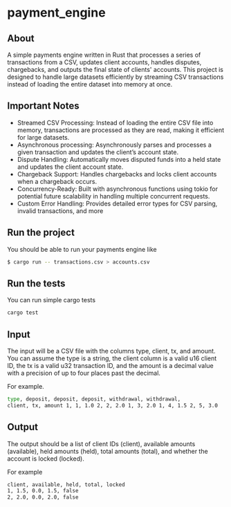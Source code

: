 # payment_engine

## About
A simple payments engine written in Rust that processes a series of transactions from a CSV, updates client accounts, handles disputes, chargebacks, and outputs the final state of clients' accounts. This project is designed to handle large datasets efficiently by streaming CSV transactions instead of loading the entire dataset into memory at once.

## Important Notes
- Streamed CSV Processing: Instead of loading the entire CSV file into memory, transactions are processed as they are read, making it efficient for large datasets.
- Asynchronous processing: Asynchronously parses and processes a given transaction and updates the client’s account state.
- Dispute Handling: Automatically moves disputed funds into a held state and updates the client account state.
- Chargeback Support: Handles chargebacks and locks client accounts when a chargeback occurs.
- Concurrency-Ready: Built with asynchronous functions using tokio for potential future scalability in handling multiple concurrent requests.
- Custom Error Handling: Provides detailed error types for CSV parsing, invalid transactions, and more

## Run the project
You should be able to run your payments engine like

```sh
$ cargo run -- transactions.csv > accounts.csv
```

## Run the tests
You can run simple cargo tests 

```sh
cargo test
```

## Input

The input will be a CSV file with the columns type, client, tx, and amount. You can assume the type is a string, the client column is a valid u16 client ID, the tx is a valid u32 transaction ID, and the amount is a decimal value with a precision of up to four places past the decimal.

For example.

```sh
type, deposit, deposit, deposit, withdrawal, withdrawal,
client, tx, amount 1, 1, 1.0 2, 2, 2.0 1, 3, 2.0 1, 4, 1.5 2, 5, 3.0
```

## Output
The output should be a list of client IDs (client), available amounts (available), held amounts (held), total amounts (total), and whether the account is locked (locked).

For example

```sh
client, available, held, total, locked
1, 1.5, 0.0, 1.5, false
2, 2.0, 0.0, 2.0, false
```